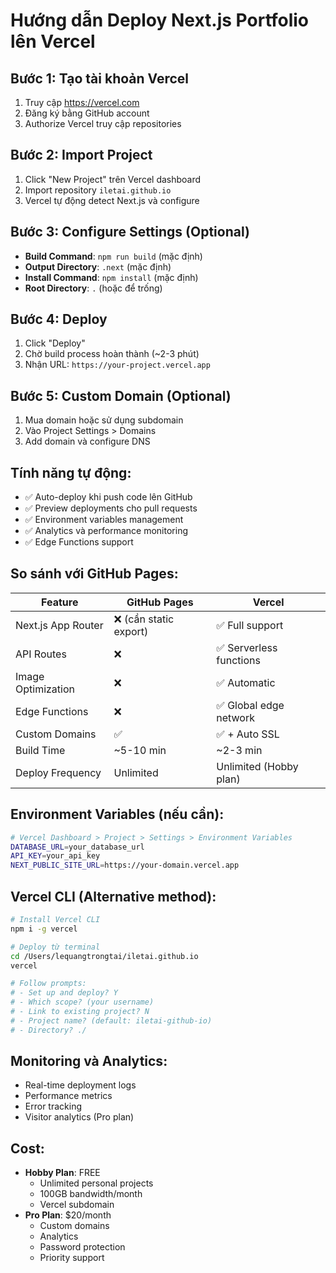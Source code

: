 # Hướng dẫn Deploy Next.js Portfolio lên Vercel

## Bước 1: Tạo tài khoản Vercel
1. Truy cập https://vercel.com
2. Đăng ký bằng GitHub account
3. Authorize Vercel truy cập repositories

## Bước 2: Import Project
1. Click "New Project" trên Vercel dashboard
2. Import repository `iletai.github.io`
3. Vercel tự động detect Next.js và configure

## Bước 3: Configure Settings (Optional)
- **Build Command**: `npm run build` (mặc định)
- **Output Directory**: `.next` (mặc định)
- **Install Command**: `npm install` (mặc định)
- **Root Directory**: `.` (hoặc để trống)

## Bước 4: Deploy
1. Click "Deploy"
2. Chờ build process hoàn thành (~2-3 phút)
3. Nhận URL: `https://your-project.vercel.app`

## Bước 5: Custom Domain (Optional)
1. Mua domain hoặc sử dụng subdomain
2. Vào Project Settings > Domains
3. Add domain và configure DNS

## Tính năng tự động:
- ✅ Auto-deploy khi push code lên GitHub
- ✅ Preview deployments cho pull requests
- ✅ Environment variables management
- ✅ Analytics và performance monitoring
- ✅ Edge Functions support

## So sánh với GitHub Pages:
| Feature | GitHub Pages | Vercel |
|---------|-------------|--------|
| Next.js App Router | ❌ (cần static export) | ✅ Full support |
| API Routes | ❌ | ✅ Serverless functions |
| Image Optimization | ❌ | ✅ Automatic |
| Edge Functions | ❌ | ✅ Global edge network |
| Custom Domains | ✅ | ✅ + Auto SSL |
| Build Time | ~5-10 min | ~2-3 min |
| Deploy Frequency | Unlimited | Unlimited (Hobby plan) |

## Environment Variables (nếu cần):
```bash
# Vercel Dashboard > Project > Settings > Environment Variables
DATABASE_URL=your_database_url
API_KEY=your_api_key
NEXT_PUBLIC_SITE_URL=https://your-domain.vercel.app
```

## Vercel CLI (Alternative method):
```bash
# Install Vercel CLI
npm i -g vercel

# Deploy từ terminal
cd /Users/lequangtrongtai/iletai.github.io
vercel

# Follow prompts:
# - Set up and deploy? Y
# - Which scope? (your username)
# - Link to existing project? N
# - Project name? (default: iletai-github-io)
# - Directory? ./
```

## Monitoring và Analytics:
- Real-time deployment logs
- Performance metrics
- Error tracking
- Visitor analytics (Pro plan)

## Cost:
- **Hobby Plan**: FREE
  - Unlimited personal projects
  - 100GB bandwidth/month
  - Vercel subdomain
- **Pro Plan**: $20/month
  - Custom domains
  - Analytics
  - Password protection
  - Priority support
